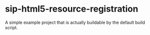 sip-html5-resource-registration   
==============================

A simple example project that is actually buildable by the default build script.